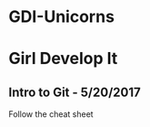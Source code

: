 # GDI-Unicorns
<h1>Girl Develop It</h1>
	<h2>Intro to Git - 5/20/2017</h2>
	<p>Follow the cheat sheet</p>
	
